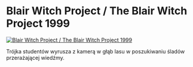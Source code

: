 Blair Witch Project / The Blair Witch Project 1999 
=============
[![Blair Witch Project / The Blair Witch Project 1999 ](http://vidos.pl/images/player.gif)](http://vidos.pl/blair-witch-project-the-blair-witch-project-1999)

 Trójka studentów wyrusza z kamerą w głąb lasu w poszukiwaniu śladów przerażającej wiedźmy.
